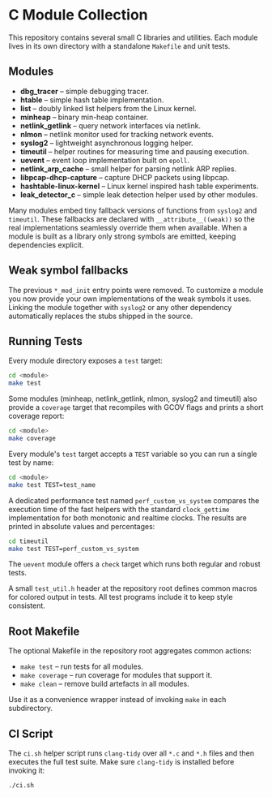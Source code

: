 # C Module Collection

This repository contains several small C libraries and utilities. Each module lives in its own directory with a standalone `Makefile` and unit tests.

## Modules

- **dbg_tracer** – simple debugging tracer.
- **htable** – simple hash table implementation.
- **list** – doubly linked list helpers from the Linux kernel.
- **minheap** – binary min-heap container.
- **netlink_getlink** – query network interfaces via netlink.
- **nlmon** – netlink monitor used for tracking network events.
- **syslog2** – lightweight asynchronous logging helper.
- **timeutil** – helper routines for measuring time and pausing execution.
- **uevent** – event loop implementation built on `epoll`.
- **netlink_arp_cache** – small helper for parsing netlink ARP replies.
- **libpcap-dhcp-capture** – capture DHCP packets using libpcap.
- **hashtable-linux-kernel** – Linux kernel inspired hash table experiments.
- **leak_detector_c** – simple leak detection helper used by other modules.

Many modules embed tiny fallback versions of functions from `syslog2` and
`timeutil`.  These fallbacks are declared with `__attribute__((weak))` so the
real implementations seamlessly override them when available.  When a module is
built as a library only strong symbols are emitted, keeping dependencies
explicit.

## Weak symbol fallbacks

The previous `*_mod_init` entry points were removed.  To customize a module you
now provide your own implementations of the weak symbols it uses.  Linking the
module together with `syslog2` or any other dependency automatically replaces
the stubs shipped in the source.

## Running Tests

Every module directory exposes a `test` target:

```sh
cd <module>
make test
```

Some modules (minheap, netlink_getlink, nlmon, syslog2 and timeutil) also provide a `coverage` target that recompiles with GCOV flags and prints a short coverage report:

```sh
cd <module>
make coverage
```

Every module's `test` target accepts a `TEST` variable so you can run a single
test by name:

```sh
cd <module>
make test TEST=test_name
```

A dedicated performance test named `perf_custom_vs_system` compares the
execution time of the fast helpers with the standard `clock_gettime`
implementation for both monotonic and realtime clocks. The results are
printed in absolute values and percentages:

```sh
cd timeutil
make test TEST=perf_custom_vs_system
```

The `uevent` module offers a `check` target which runs both regular and robust tests.

A small `test_util.h` header at the repository root defines common macros for
colored output in tests. All test programs include it to keep style
consistent.

## Root Makefile

The optional Makefile in the repository root aggregates common actions:

- `make test` – run tests for all modules.
- `make coverage` – run coverage for modules that support it.
- `make clean` – remove build artefacts in all modules.

Use it as a convenience wrapper instead of invoking `make` in each subdirectory.

## CI Script

The `ci.sh` helper script runs `clang-tidy` over all `*.c` and `*.h` files and
then executes the full test suite. Make sure `clang-tidy` is installed before
invoking it:

```sh
./ci.sh
```
